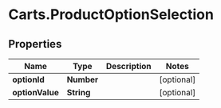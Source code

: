 # Carts.ProductOptionSelection

## Properties
Name | Type | Description | Notes
------------ | ------------- | ------------- | -------------
**optionId** | **Number** |  | [optional] 
**optionValue** | **String** |  | [optional] 
